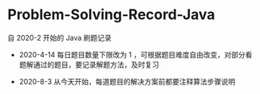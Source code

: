 # Problem-Solving-Record-Java

自 2020-2 开始的 Java 刷题记录

* 2020-4-14 每日题目数量下限改为 1 ，可根据题目难度自由改变，对部分看题解通过的题目，要记录解题方法，及时复习

* 2020-8-3 从今天开始，每道题目的解决方案前都要注释算法步骤说明
